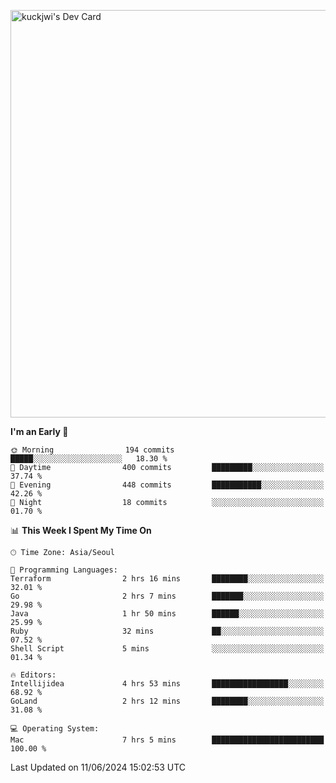 <a href="https://app.daily.dev/kuckhwancho"><img src="https://api.daily.dev/devcards/v2/efef39c8028947428b3c0b486b9cd9b6.png?r=iz2&type=wide" width="652" alt="kuckjwi's Dev Card"/></a>

<!--START_SECTION:waka-->
**I'm an Early 🐤** 

```text
🌞 Morning                194 commits         █████░░░░░░░░░░░░░░░░░░░░   18.30 % 
🌆 Daytime                400 commits         █████████░░░░░░░░░░░░░░░░   37.74 % 
🌃 Evening                448 commits         ███████████░░░░░░░░░░░░░░   42.26 % 
🌙 Night                  18 commits          ░░░░░░░░░░░░░░░░░░░░░░░░░   01.70 % 
```


📊 **This Week I Spent My Time On** 

```text
🕑︎ Time Zone: Asia/Seoul

💬 Programming Languages: 
Terraform                2 hrs 16 mins       ████████░░░░░░░░░░░░░░░░░   32.01 % 
Go                       2 hrs 7 mins        ███████░░░░░░░░░░░░░░░░░░   29.98 % 
Java                     1 hr 50 mins        ██████░░░░░░░░░░░░░░░░░░░   25.99 % 
Ruby                     32 mins             ██░░░░░░░░░░░░░░░░░░░░░░░   07.52 % 
Shell Script             5 mins              ░░░░░░░░░░░░░░░░░░░░░░░░░   01.34 % 

🔥 Editors: 
Intellijidea             4 hrs 53 mins       █████████████████░░░░░░░░   68.92 % 
GoLand                   2 hrs 12 mins       ████████░░░░░░░░░░░░░░░░░   31.08 % 

💻 Operating System: 
Mac                      7 hrs 5 mins        █████████████████████████   100.00 % 
```


 Last Updated on 11/06/2024 15:02:53 UTC
<!--END_SECTION:waka-->
